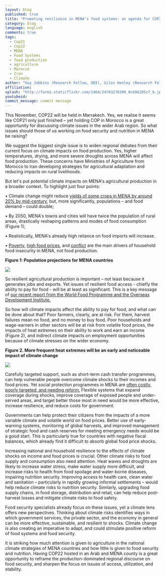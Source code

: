 ```yaml
---
layout: blog
published: true
title: "Promoting resilience in MENA's food systems: an agenda for COP22"
category: blog
language: english
comments: true
tags: 
  - Cop21
  - Cop22
  - MENA
  - Food Systems
  - food production
  - agriculture
  - Morocco
  - Iran
  - Climate
author: "Guy Jobbins (Research Fellow, ODI), Giles Henley (Research Fellow, ODI), and Oscar Ekdahl (Regional Programme Officer, WFP)."
affiliation: 
splash: "http://farm2.staticflickr.com/1464/24703278300_0c696205c7_b.jpg"
youtubeid: 
commit_message: commit message
---
```

This November, COP22 will be held in Marrakech. Yes, we realise it seems like COP21 only just finished – yet holding COP in Morocco is a great opportunity for discussing climate issues in the wider Arab region. 
So what issues should those of us working on food security and nutrition in MENA be raising?
<!-- more -->
We suggest the biggest single issue is to widen regional debates from their current focus on climate impacts on food production. Yes, higher temperatures, drying, and more severe droughts across MENA will affect food production. These concerns have Ministries of Agriculture from Morocco to Iran developing strategies for agricultural adaptation and reducing impacts on rural livelihoods. 

But let's put potential climate impacts on MENA's agricultural production in a broader context. To highlight just four points:

•	Climate change might reduce [yields of some crops in MENA by around 20% by mid-century](https://openknowledge.worldbank.org/bitstream/handle/10986/20595/9781464804373.pdf), but, more significantly, populations – and food demand – could double;

•	By 2050, MENA's towns and cities will have twice the population of rural areas, drastically reshaping patterns and modes of food consumption (Figure 1); 

•	Realistically, MENA's already high reliance on food imports will increase. 

•	[Poverty](http://www.arabspatial.org/blog/blog/2015/12/30/arab-region-highlights-global-poverty-and-hunger-data-challenges/), [high food prices](http://ufmsecretariat.org/wp-content/uploads/2015/04/CIDOB-Study-The-Impact-of-Food-Price-Volatility-FINAL.pdf), and [conflict](https://ccafs.cgiar.org/blog/climate-change-food-security-and-refugee-crisis-connecting-dots-avoid-future-tragedy#.VqmOGhh96lk) are the main drivers of household food insecurity in MENA, not food production.

**Figure 1: Population projections for MENA countries**

![](http://farm2.staticflickr.com/1571/24973813216_2e6c6afc74_b.jpg)

So resilient agricultural production is important – not least because it generates jobs and exports. Yet issues of resilient food access - chiefly the ability to pay for food - will be at least as significant. This is a key message of [our recent report from the World Food Programme and the Overseas Development Institute.](http://www.odi.org/sites/odi.org.uk/files/odi-assets/publications-opinion-files/10141.pdf)

So how will climate impacts affect the ability to pay for food, and what can be done about that? Poor farmers, clearly, are at risk. For them, harvest failures mean no food, and no money to buy food. Poor households and wage-earners in other sectors will be at risk from volatile food prices, the impacts of heat extremes on their ability to work and earn an income (Figure 2), and indirect climate impacts on employment opportunities because of climate stresses on the wider economy. 

**Figure 2. More frequent heat extremes will be an early and noticeable impact of climate change**

![](https://www.flickr.com/photos/138168604@N03/24907271921/in/dateposted-public/)

Carefully targeted support, such as short-term cash transfer programmes, can help vulnerable people overcome climate shocks to their incomes and food prices. Yet social protection programmes in MENA are [often costly, poorly targeted, and needing reform.](http://issuu.com/world.bank.publications/docs/9780821397718) Flexible systems that expand coverage during shocks, improve coverage of exposed people and under-served areas, and target better those most in need would be more effective, increase resilience, and reduce costs for government. 

Governments can help protect their citizens from the impacts of a more variable climate and volatile world on food prices. Better use of early-warning systems, monitoring of global harvests, and improved management of strategic food and cash reserves for meeting emergency needs would be a good start. This is particularly true for countries with negative fiscal balances, which already find it difficult to absorb global food price shocks. 

Increasing national and household resilience to the effects of climate shocks on income and food prices is crucial. Other climate risks to food supply and consumption also need attention. Heat waves and droughts are likely to increase water stress, make water supply more difficult, and increase risks to health from food spoilage and water-borne diseases, impairing nutrition security. Improving access to health care, clean water and sanitation – particularly in rapidly growing informal settlements – would help reduce climate risks to nutrition security. Similarly, upgrading food supply chains, in food storage, distribution and retail, can help reduce post-harvest losses and mitigate climate risks to food safety. 

Food security specialists already focus on these issues, yet a climate lens offers new perspectives. Thinking about climate risks identifies ways in which government services, the private sector, and the economy in general can be more effective, sustainable, and resilient to shocks. Climate change is also creating an imperative to adapt, and could stimulate positive reform of food systems and food security.  

It is striking how much attention is given to agriculture in the national climate strategies of MENA countries and how little is given to food security and nutrition. Having COP22 hosted in an Arab and MENA county is a great opportunity to reframe the production-dominated regional discourse on food security, and sharpen the focus on issues of access, utilization, and stability.